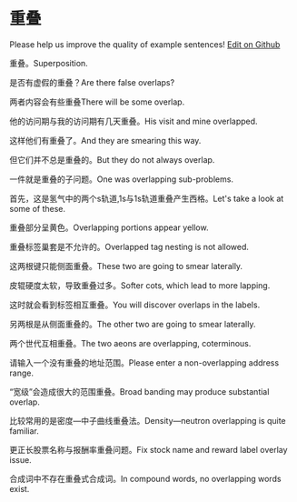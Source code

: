 # 重叠

Please help us improve the quality of example sentences! [Edit on Github](https://github.com/jiyushe/jiyu-example-sentence-source/blob/main/chinese/chongdie.md)

<p><span class="chinese">重叠。</span><span class="english">Superposition.</span></p>

<p><span class="chinese">是否有虚假的重叠？</span><span class="english">Are there false overlaps?</span></p>

<p><span class="chinese">两者内容会有些重叠</span><span class="english">There will be some overlap.</span></p>

<p><span class="chinese">他的访问期与我的访问期有几天重叠。</span><span class="english">His visit and mine overlapped.</span></p>

<p><span class="chinese">这样他们有重叠了。</span><span class="english">And they are smearing this way.</span></p>

<p><span class="chinese">但它们并不总是重叠的。</span><span class="english">But they do not always overlap.</span></p>

<p><span class="chinese">一件就是重叠的子问题。</span><span class="english">One was overlapping sub-problems.</span></p>

<p><span class="chinese">首先，这是氢气中的两个s轨道,1s与1s轨道重叠产生西格。</span><span class="english">Let's take a look at some of these.</span></p>

<p><span class="chinese">重叠部分呈黄色。</span><span class="english">Overlapping portions appear yellow.</span></p>

<p><span class="chinese">重叠标签巢套是不允许的。</span><span class="english">Overlapped tag nesting is not allowed.</span></p>

<p><span class="chinese">这两根键只能侧面重叠。</span><span class="english">These two are going to smear laterally.</span></p>

<p><span class="chinese">皮辊硬度太软，导致重叠过多。</span><span class="english">Softer cots, which lead to more lapping.</span></p>

<p><span class="chinese">这时就会看到标签相互重叠。</span><span class="english">You will discover overlaps in the labels.</span></p>

<p><span class="chinese">另两根是从侧面重叠的。</span><span class="english">The other two are going to smear laterally.</span></p>

<p><span class="chinese">两个世代互相重叠。</span><span class="english">The two aeons are overlapping, coterminous.</span></p>

<p><span class="chinese">请输入一个没有重叠的地址范围。</span><span class="english">Please enter a non-overlapping address range.</span></p>

<p><span class="chinese">“宽级”会造成很大的范围重叠。</span><span class="english">Broad banding may produce substantial overlap.</span></p>

<p><span class="chinese">比较常用的是密度—中子曲线重叠法。</span><span class="english">Density—neutron overlapping is quite familiar.</span></p>

<p><span class="chinese">更正长股票名称与报酬率重叠问题。</span><span class="english">Fix stock name and reward label overlay issue.</span></p>

<p><span class="chinese">合成词中不存在重叠式合成词。</span><span class="english">In compound words, no overlapping words exist.</span></p>

